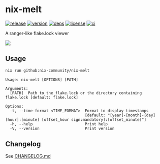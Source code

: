 # nix-melt

[![release](https://img.shields.io/github/v/release/nix-community/nix-melt?logo=github&style=flat-square)](https://github.com/nix-community/nix-melt/releases)
[![version](https://img.shields.io/crates/v/nix-melt?logo=rust&style=flat-square)](https://crates.io/crates/nix-melt)
[![deps](https://deps.rs/repo/github/nix-community/nix-melt/status.svg?style=flat-square&compact=true)](https://deps.rs/repo/github/nix-community/nix-melt)
[![license](https://img.shields.io/badge/license-MPL--2.0-blue?style=flat-square)](https://www.mozilla.org/en-US/MPL/2.0)
[![ci](https://img.shields.io/github/actions/workflow/status/nix-community/nix-melt/ci.yml?label=ci&logo=github-actions&style=flat-square)](https://github.com/nix-community/nix-melt/actions/workflows/ci.yml)

A ranger-like flake.lock viewer

![](https://user-images.githubusercontent.com/40620903/234416489-75f991a9-b6f0-490a-8b07-12297fe07bba.png)

## Usage

```bash
nix run github:nix-community/nix-melt
```

```
Usage: nix-melt [OPTIONS] [PATH]

Arguments:
  [PATH]  Path to the flake.lock or the directory containing flake.lock [default: flake.lock]

Options:
  -t, --time-format <TIME_FORMAT>  Format to display timestamps
                                   [default: "[year]-[month]-[day] [hour]:[minute] [offset_hour sign:mandatory]:[offset_minute]"]
  -h, --help                       Print help
  -V, --version                    Print version
```

## Changelog

See [CHANGELOG.md](CHANGELOG.md)
